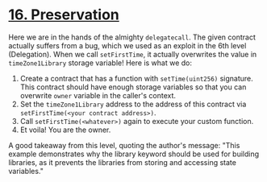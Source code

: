 # [16. Preservation](https://ethernaut.openzeppelin.com/level/0x97E982a15FbB1C28F6B8ee971BEc15C78b3d263F)

Here we are in the hands of the almighty `delegatecall`. The given contract actually suffers from a bug, which we used as an exploit in the 6th level (Delegation). When we call `setFirstTime`, it actually overwrites the value in `timeZone1Library` storage variable! Here is what we do:

1. Create a contract that has a function with `setTime(uint256)` signature. This contract should have enough storage variables so that you can overwrite `owner` variable in the caller's context.
2. Set the `timeZone1Library` address to the address of this contract via `setFirstTime(<your contract address>)`.
3. Call `setFirstTime(<whatever>)` again to execute your custom function.
4. Et voila! You are the owner.

A good takeaway from this level, quoting the author's message: "This example demonstrates why the library keyword should be used for building libraries, as it prevents the libraries from storing and accessing state variables."
